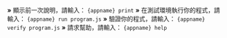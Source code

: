  __»__ 顯示前一次說明，請輸入： `{appname} print`
 __»__ 在測試環境執行你的程式，請輸入： `{appname} run program.js`
 __»__ 驗證你的程式，請輸入： `{appname} verify program.js`
 __»__ 請求幫助，請輸入： `{appname} help`
